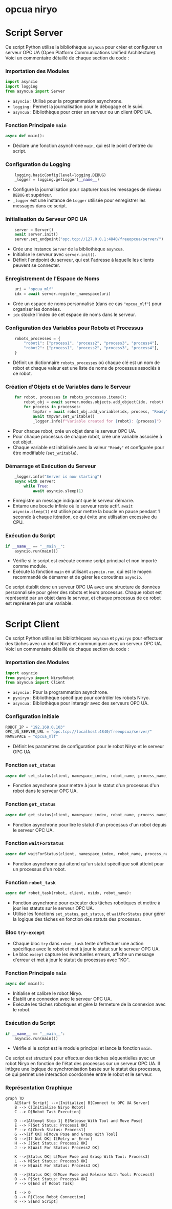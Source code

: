 # opcua niryo

# Script Server

Ce script Python utilise la bibliothèque `asyncua` pour créer et configurer un serveur OPC UA (Open Platform Communications Unified Architecture). Voici un commentaire détaillé de chaque section du code :

### Importation des Modules

```python
import asyncio
import logging
from asyncua import Server

```

- `asyncio` : Utilisé pour la programmation asynchrone.
- `logging` : Permet la journalisation pour le débogage et le suivi.
- `asyncua` : Bibliothèque pour créer un serveur ou un client OPC UA.

### Fonction Principale `main`

```python
async def main():

```

- Déclare une fonction asynchrone `main`, qui est le point d'entrée du script.

### Configuration du Logging

```python
    logging.basicConfig(level=logging.DEBUG)
    _logger = logging.getLogger(__name__)

```

- Configure la journalisation pour capturer tous les messages de niveau `DEBUG` et supérieur.
- `_logger` est une instance de `Logger` utilisée pour enregistrer les messages dans ce script.

### Initialisation du Serveur OPC UA

```python
    server = Server()
    await server.init()
    server.set_endpoint("opc.tcp://127.0.0.1:4840/freeopcua/server/")

```

- Crée une instance `Server` de la bibliothèque `asyncua`.
- Initialise le serveur avec `server.init()`.
- Définit l'endpoint du serveur, qui est l'adresse à laquelle les clients peuvent se connecter.

### Enregistrement de l'Espace de Noms

```python
    uri = "opcua_mlf"
    idx = await server.register_namespace(uri)

```

- Crée un espace de noms personnalisé (dans ce cas `"opcua_mlf"`) pour organiser les données.
- `idx` stocke l'index de cet espace de noms dans le serveur.

### Configuration des Variables pour Robots et Processus

```python
    robots_processes = {
        "robot1": ["process1", "process2", "process3", "process4"],
        "robot2": ["process1", "process2", "process3", "process4"],
    }

```

- Définit un dictionnaire `robots_processes` où chaque clé est un nom de robot et chaque valeur est une liste de noms de processus associés à ce robot.

### Création d'Objets et de Variables dans le Serveur

```python
    for robot, processes in robots_processes.items():
        robot_obj = await server.nodes.objects.add_object(idx, robot)
        for process in processes:
            tmpVar = await robot_obj.add_variable(idx, process, "Ready")
            await tmpVar.set_writable()
            _logger.info(f"Variable created for {robot}: {process}")

```

- Pour chaque robot, crée un objet dans le serveur OPC UA.
- Pour chaque processus de chaque robot, crée une variable associée à cet objet.
- Chaque variable est initialisée avec la valeur `"Ready"` et configurée pour être modifiable (`set_writable`).

### Démarrage et Exécution du Serveur

```python
    _logger.info("Server is now starting")
    async with server:
        while True:
            await asyncio.sleep(1)

```

- Enregistre un message indiquant que le serveur démarre.
- Entame une boucle infinie où le serveur reste actif. `await asyncio.sleep(1)` est utilisé pour mettre la boucle en pause pendant 1 seconde à chaque itération, ce qui évite une utilisation excessive du CPU.

### Exécution du Script

```python
if __name__ == "__main__":
    asyncio.run(main())

```

- Vérifie si le script est exécuté comme script principal et non importé comme module.
- Exécute la fonction `main` en utilisant `asyncio.run`, qui est le moyen recommandé de démarrer et de gérer les coroutines `asyncio`.

Ce script établit donc un serveur OPC UA avec une structure de données personnalisée pour gérer des robots et leurs processus. Chaque robot est représenté par un objet dans le serveur, et chaque processus de ce robot est représenté par une variable.

# Script Client

Ce script Python utilise les bibliothèques `asyncua` et `pyniryo` pour effectuer des tâches avec un robot Niryo et communiquer avec un serveur OPC UA. Voici un commentaire détaillé de chaque section du code :

### Importation des Modules

```python
import asyncio
from pyniryo import NiryoRobot
from asyncua import Client

```

- `asyncio` : Pour la programmation asynchrone.
- `pyniryo` : Bibliothèque spécifique pour contrôler les robots Niryo.
- `asyncua` : Bibliothèque pour interagir avec des serveurs OPC UA.

### Configuration Initiale

```python
ROBOT_IP = "192.168.0.103"
OPC_UA_SERVER_URL = "opc.tcp://localhost:4840/freeopcua/server/"
NAMESPACE = "opcua_mlf"

```

- Définit les paramètres de configuration pour le robot Niryo et le serveur OPC UA.

### Fonction `set_status`

```python
async def set_status(client, namespace_index, robot_name, process_name, status):

```

- Fonction asynchrone pour mettre à jour le statut d'un processus d'un robot dans le serveur OPC UA.

### Fonction `get_status`

```python
async def get_status(client, namespace_index, robot_name, process_name):

```

- Fonction asynchrone pour lire le statut d'un processus d'un robot depuis le serveur OPC UA.

### Fonction `waitForStatus`

```python
async def waitForStatus(client, namespace_index, robot_name, process_name, status):

```

- Fonction asynchrone qui attend qu'un statut spécifique soit atteint pour un processus d'un robot.

### Fonction `robot_task`

```python
async def robot_task(robot, client, nsidx, robot_name):

```

- Fonction asynchrone pour exécuter des tâches robotiques et mettre à jour les statuts sur le serveur OPC UA.
- Utilise les fonctions `set_status`, `get_status`, et `waitForStatus` pour gérer la logique des tâches en fonction des statuts des processus.

### Bloc `try-except`

- Chaque bloc `try` dans `robot_task` tente d'effectuer une action spécifique avec le robot et met à jour le statut sur le serveur OPC UA.
- Le bloc `except` capture les éventuelles erreurs, affiche un message d'erreur et met à jour le statut du processus avec "KO".

### Fonction Principale `main`

```python
async def main():

```

- Initialise et calibre le robot Niryo.
- Établit une connexion avec le serveur OPC UA.
- Exécute les tâches robotiques et gère la fermeture de la connexion avec le robot.

### Exécution du Script

```python
if __name__ == "__main__":
    asyncio.run(main())

```

- Vérifie si le script est le module principal et lance la fonction `main`.

Ce script est structuré pour effectuer des tâches séquentielles avec un robot Niryo en fonction de l'état des processus sur un serveur OPC UA. Il intègre une logique de synchronisation basée sur le statut des processus, ce qui permet une interaction coordonnée entre le robot et le serveur.

### Représentation Graphique
```mermaid
graph TD
    A[Start Script] -->|Initialize| B[Connect to OPC UA Server]
    B --> C[Initialize Niryo Robot]
    C --> D[Robot Task Execution]

    D -->|Attempt Step 1| E[Release With Tool and Move Pose]
    E --> F[Set Status: Process1 OK]
    F --> G[Check Status: Process1]
    G -->|If OK| H[Move Pose and Grasp With Tool]
    G -->|If Not OK| I[Retry or Error]
    H --> J[Set Status: Process2 OK]
    J --> K[Wait For Status: Process2 OK]

    K -->|Status OK| L[Move Pose and Grasp With Tool: Process3]
    L --> M[Set Status: Process3 OK]
    M --> N[Wait For Status: Process3 OK]

    N -->|Status OK| O[Move Pose and Release With Tool: Process4]
    O --> P[Set Status: Process4 OK]
    P --> Q[End of Robot Task]

    I --> Q
    Q --> R[Close Robot Connection]
    R --> S[End Script]
```